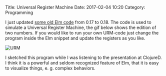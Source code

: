 Title: Universal Register Machine
Date: 2017-02-04 10:20
Category: Programming

I just updated [some old Elm code](https://gist.github.com/ggb/d528132e9293d43e0cc0) from 0.17 to 0.18. The code is used to simulate a Universal Register Machine, the gif below shows the edition of two numbers. If you would like to run your own URM-code just change the program inside the Elm snippet and update the registers as you like. 

![URM]({filename}/images/urm_simulation.gif)

I sketched this program while I was listening to the presentation at ClojureD. I think it is a powerful and seldom recognized feature of Elm, that it is easy to visualize things, e. g. complex behaviors.